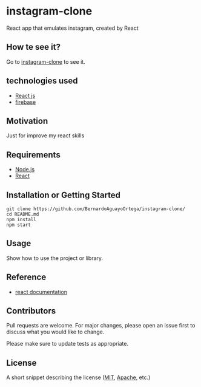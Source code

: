 # instagram-clone
React app that emulates instagram, created by React 

## How te see it?

Go to [instagram-clone](https://bernardoaguayoortega.github.io/instagram-clone/) to see it.

## technologies used

+ [React js](https://reactjs.org/)
+ [firebase](https://firebase.google.com/)

## Motivation

Just for improve my react skills

## Requirements

+ [Node.js](https://nodejs.org/)
+ [React](https://facebook.github.io/react/)

## Installation or Getting Started

	git clone https://github.com/BernardoAguayoOrtega/instagram-clone/
    cd README.md
    npm install
    npm start

## Usage

Show how to use the project or library.
    
## Reference

+ [react documentation](https://reactjs.org/)


## Contributors

Pull requests are welcome. For major changes, please open an issue first to discuss what you would like to change.

Please make sure to update tests as appropriate.

## License

A short snippet describing the license ([MIT](http://opensource.org/licenses/mit-license.php), [Apache](http://opensource.org/licenses/Apache-2.0), etc.)
